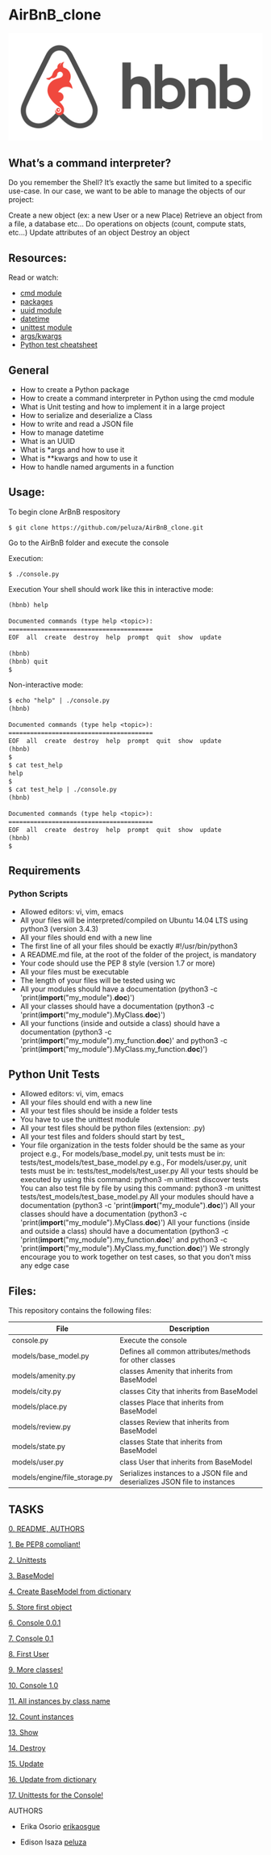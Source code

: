 # AirBnB_clone

![HBNB](HBNB_image.png)

## What’s a command interpreter?
Do you remember the Shell? It’s exactly the same but limited to a specific use-case. In our case, we want to be able to manage the objects of our project:

Create a new object (ex: a new User or a new Place)
Retrieve an object from a file, a database etc…
Do operations on objects (count, compute stats, etc…)
Update attributes of an object
Destroy an object

## Resources:
Read or watch:

* [cmd module](https://docs.python.org/3.4/library/cmd.html)
* [packages](https://intranet.hbtn.io/concepts/66)
* [uuid module](https://docs.python.org/3.4/library/uuid.html)
* [datetime](https://docs.python.org/3.4/library/datetime.html)
* [unittest module](https://docs.python.org/3.4/library/unittest.html#module-unittest)
* [args/kwargs](https://yasoob.me/2013/08/04/args-and-kwargs-in-python-explained/)
* [Python test cheatsheet](https://www.pythonsheets.com/notes/python-tests.html)

## General
* How to create a Python package
* How to create a command interpreter in Python using the cmd module
* What is Unit testing and how to implement it in a large project
* How to serialize and deserialize a Class
* How to write and read a JSON file
* How to manage datetime
* What is an UUID
* What is *args and how to use it
* What is **kwargs and how to use it
* How to handle named arguments in a function

## Usage:
To begin clone ArBnB respository

```
$ git clone https://github.com/peluza/AirBnB_clone.git 
```
    
   Go to the AirBnB folder and execute the console
   
Execution:

    $ ./console.py 



Execution
Your shell should work like this in interactive mode:
``` $ ./console.py
(hbnb) help

Documented commands (type help <topic>):
========================================
EOF  all  create  destroy  help  prompt  quit  show  update
 
(hbnb) 
(hbnb) quit
$
```

Non-interactive mode:
```
$ echo "help" | ./console.py
(hbnb)

Documented commands (type help <topic>):
========================================
EOF  all  create  destroy  help  prompt  quit  show  update
(hbnb) 
$
$ cat test_help
help
$
$ cat test_help | ./console.py
(hbnb)

Documented commands (type help <topic>):
========================================
EOF  all  create  destroy  help  prompt  quit  show  update
(hbnb) 
$
```

## Requirements
###  Python Scripts

* Allowed editors: vi, vim, emacs
* All your files will be interpreted/compiled on Ubuntu 14.04 LTS using python3 (version 3.4.3)
* All your files should end with a new line
* The first line of all your files should be exactly #!/usr/bin/python3
* A README.md file, at the root of the folder of the project, is mandatory
* Your code should use the PEP 8 style (version 1.7 or more)
* All your files must be executable
* The length of your files will be tested using wc
* All your modules should have a documentation (python3 -c 'print(__import__("my_module").__doc__)')
* All your classes should have a documentation (python3 -c 'print(__import__("my_module").MyClass.__doc__)')
* All your functions (inside and outside a class) should have a documentation (python3 -c 'print(__import__("my_module").my_function.__doc__)' and python3 -c 'print(__import__("my_module").MyClass.my_function.__doc__)')

## Python Unit Tests
* Allowed editors: vi, vim, emacs
* All your files should end with a new line
* All your test files should be inside a folder tests
* You have to use the unittest module
* All your test files should be python files (extension: .py)
* All your test files and folders should start by test_
* Your file organization in the tests folder should be the same as your project
e.g., For models/base_model.py, unit tests must be in: tests/test_models/test_base_model.py
e.g., For models/user.py, unit tests must be in: tests/test_models/test_user.py
All your tests should be executed by using this command: python3 -m unittest discover tests
You can also test file by file by using this command: python3 -m unittest tests/test_models/test_base_model.py
All your modules should have a documentation (python3 -c 'print(__import__("my_module").__doc__)')
All your classes should have a documentation (python3 -c 'print(__import__("my_module").MyClass.__doc__)')
All your functions (inside and outside a class) should have a documentation (python3 -c 'print(__import__("my_module").my_function.__doc__)' and python3 -c 'print(__import__("my_module").MyClass.my_function.__doc__)')
We strongly encourage you to work together on test cases, so that you don’t miss any edge case

## Files:

This repository contains the following files:

| File                             | Description                                               |
| -------------------------------- | ----------------------------------------------------------|
| console.py                       | Execute the console                                       |
| models/base_model.py             | Defines all common attributes/methods for other classes   |
| models/amenity.py                | classes Amenity that inherits from BaseModel              |
| models/city.py                   | classes City that inherits from BaseModel                 |
| models/place.py                  | classes Place that inherits from BaseModel                |
| models/review.py                 | classes Review that inherits from BaseModel               |
| models/state.py                  | classes State that inherits from BaseModel                |
| models/user.py                   | class User that inherits from BaseModel                   |
| models/engine/file_storage.py    | Serializes instances to a JSON file and deserializes JSON file to instances| 


## TASKS

[0. README, AUTHORS](https://github.com/peluza/AirBnB_clone/blob/master/README.md)

[1. Be PEP8 compliant!](https://github.com/peluza/AirBnB_clone)

[2. Unittests](https://github.com/peluza/AirBnB_clone/tree/master/tests)

[3.  BaseModel](https://github.com/peluza/AirBnB_clone/blob/master/models/base_model.py)

[4. Create BaseModel from dictionary](https://github.com/peluza/AirBnB_clone/blob/master/models/base_model.py)

[5. Store first object](https://github.com/peluza/AirBnB_clone/blob/master/models/base_model.py)

[6. Console 0.0.1 ](https://github.com/peluza/AirBnB_clone/blob/master/console.py)

[7. Console 0.1](https://github.com/peluza/AirBnB_clone/blob/master/console.py)

[8. First User](https://github.com/peluza/AirBnB_clone/blob/master/models/user.py)

[9. More classes!](https://github.com/peluza/AirBnB_clone/tree/master/models)

[10. Console 1.0](https://github.com/peluza/AirBnB_clone/blob/master/console.py)

[11. All instances by class name](https://github.com/peluza/AirBnB_clone/blob/master/console.py)

[12. Count instances](https://github.com/peluza/AirBnB_clone/blob/master/console.py)

[13. Show](https://github.com/peluza/AirBnB_clone/blob/master/console.py)

[14. Destroy](https://github.com/peluza/AirBnB_clone/blob/master/console.py)

[15. Update](https://github.com/peluza/AirBnB_clone/blob/master/console.py)

[16. Update from dictionary](https://github.com/peluza/AirBnB_clone/blob/master/console.py)

[17. Unittests for the Console!](https://github.com/peluza/AirBnB_clone/blob/master/tests/test_console.py)

AUTHORS

* Erika Osorio [erikaosgue](https://github.com/erikaosgue)

* Edison Isaza [peluza](https://github.com/peluza)

